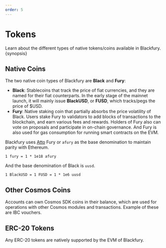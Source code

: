 ```yaml
---
order: 5
---
```


# Tokens

Learn about the different types of native tokens/coins available in Blackfury. {synopsis}

## Native Coins

The two native coin types of Blackfury are **Black** and **Fury**:

- **Black**: Stablecoins that track the price of fiat currencies, and they are named for their fiat counterparts. In the
  early stage of the mainnet launch, it will mainly issue **BlackUSD**, or **FUSD**, which tracks/pegs the price of $USD.
- **Fury**: Native staking coin that partially absorbs the price volatility of Black. Users stake Fury to validators to
  add blocks of transactions to the blockchain, and earn various fees and rewards. Holders of Fury also can vote on
  proposals and participate in on-chain governance. And Fury is also used for gas consumption for running smart
  contracts on the EVM.

Blackfury uses [Atto](https://en.wikipedia.org/wiki/Atto-) Fury or `afury` as the base denomination to maintain parity
with Ethereum.

```
1 fury = 1 * 1e18 afury
```

And the base denomination of Black is `uusd`.

```
1 BlackUSD = 1 FUSD = 1 * 1e6 uusd
```

## Other Cosmos Coins

Accounts can own Cosmos SDK coins in their balance, which are used for operations with other Cosmos modules and
transactions. Example of these are IBC vouchers.

## ERC-20 Tokens

Any ERC-20 tokens are natively supported by the EVM of Blackfury.
